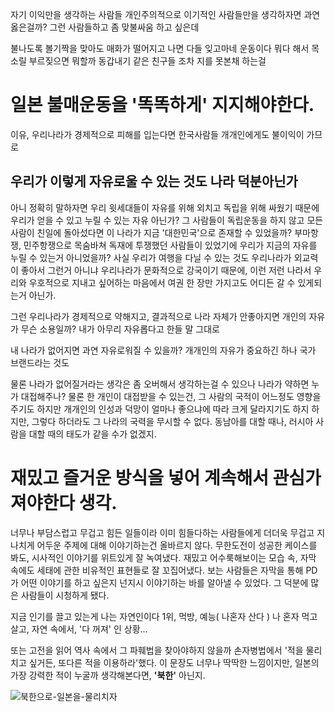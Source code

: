 자기 이익만을 생각하는 사람들
개인주의적으로 이기적인 사람들만을 생각하자면
과연 옳은걸까?
그런 사람들하고 좀 맞불싸움 하고 싶은데


불나도록 볼기짝을 맞아도
매화가 떨어지고 나면 다들 잊고마네
운동이다 뭐다 해서 목소릴 부르짖으면 뭐할까
동갑내기 같은 친구들 조차 지를 못본채 하는걸


# 일본 불매운동을 '똑똑하게' 지지해야한다.
이유, 우리나라가 경제적으로 피해를 입는다면 한국사람들 개개인에게도 
불이익이 가므로

## 우리가 이렇게 자유로울 수 있는 것도 나라 덕분아닌가
아니 정확히 말하자면
우리 윗세대들이 자유를 위해 외치고
독립을 위해 싸웠기 때문에
우리가 얻을 수 있고 누릴 수 있는 자유 아닌가?
그 사람들이 독립운동을 하지 않고
모든 사람이 친일에 돌아섰다면
이 나라가 지금 '대한민국'으로 존재할 수 있었을까?
부마항쟁, 민주항쟁으로 목숨바쳐 독재에 투쟁했던 사람들이 있었기에
우리가 지금의 자유를 누릴 수 있는거 아니었을까?
사실 우리가 여행을 다닐 수 있는 것도
우리나라가 외교력이 좋아서 그런거 아니냐
우리나라가 문화적으로 강국이기 때문에, 
이런 저런 나라서 우리와 우호적으로 지내고 싶어하는 마음에서
여권 한 장만 가지고도 어디든 갈 수 있게되는거 아닌가.

그런 우리나라가 경제적으로 약해지고,
결과적으로 나라 자체가 안좋아지면
개인의 자유가 무슨 소용일까?
내가 아무리 자유롭다고 한들
말 그대로 

내 나라가 없어지면 과연 자유로워질 수 있을까?
개개인의 자유가 중요하긴 하나
국가 브랜드라는 것도


물론 나라가 없어질거라는 생각은 좀 오버해서 생각하는걸 수 있으나
나라가 약하면 누가 대접해주나?
물론 한 개인이 대접받을 수 있는건,
그 사람의 국적이 어느정도 영향을 주기도 하지만
개개인의 인성과 덕망이 얼마나 좋으냐에 따라 크게 달라지기도 하지
하지만, 그렇다 하더라도 그 나라의 국력을 무시할 수 없다.
동남아를 대할 때나, 러시아 사람을 대할 때의 태도가 같을 수가 없겠지.

# 재밌고 즐거운 방식을 넣어 계속해서 관심가져야한다 생각.

너무나 부담스럽고 무겁고 힘든 일들이라
이미 힘들다하는 사람들에게 더더욱 무겁고 지나치게 어두운 주제에 대해 이야기하는건 올바르지 않다.
무한도전이 성공한 케이스를 봐도,
시사적인 이야기를 위트있게 잘 녹여냈다.
재밌고 어수룩해보이는 모습 속, 자막 속에도
세태에 관한 비유적인 표현들로 잘 꼬집어냈다.
보는 사람들은 자막을 통해 PD가 어떤 이야기를 하고 싶은지
넌지시 이야기하는 바를 알아낼 수 있었다.
그 덕분에 많은 사람들이 시청하게 됐다.

지금 인기를 끌고 있는게 나는 자연인이다 1위, 먹방, 예능( 나혼자 산다 )
나 혼자 먹고 살고, 자연 속에서, '다 꺼져' 인 상황...

또는 고전을 읽어
역사 속에서 그 파훼법을 찾아야하지 않을까
손자병법에서 '적을 물리치고 싶거든, 또다른 적을 이용하라'했다.
이 문장도 너무나 딱딱한 느낌이지만,
일본의 가장 강력한 적이 누굴까 생각해본다면,
**'북한'** 아닌지.


![북한으로-일본을-물리치자](http://www.jayoo.co.kr/news/photo/201906/7490_13613_381.png)

